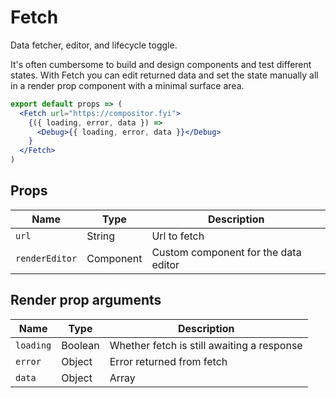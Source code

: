 # Fetch

Data fetcher, editor, and lifecycle toggle.

It's often cumbersome to build and design components and test different states.
With Fetch you can edit returned data and set the state manually all in a render prop component with a minimal surface area.

```jsx
export default props => (
  <Fetch url="https://compositor.fyi">
    {({ loading, error, data }) =>
      <Debug>{{ loading, error, data }}</Debug>
    }
  </Fetch>
)
```

## Props

Name | Type | Description
--- | --- | ---
`url` | String | Url to fetch
`renderEditor` | Component | Custom component for the data editor

## Render prop arguments

Name | Type | Description
--- | --- | ---
`loading` | Boolean | Whether fetch is still awaiting a response
`error` | Object | Error returned from fetch
`data` | Object|Array | Data returned from fetch
